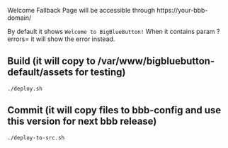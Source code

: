 Welcome Fallback Page will be accessible through https://your-bbb-domain/

By default it shows `Welcome to BigBlueButton!`
When it contains param ?errors= it will show the error instead.

## Build (it will copy to /var/www/bigbluebutton-default/assets for testing)
```
./deploy.sh
```

## Commit (it will copy files to bbb-config and use this version for next bbb release)
```
./deploy-to-src.sh
```
